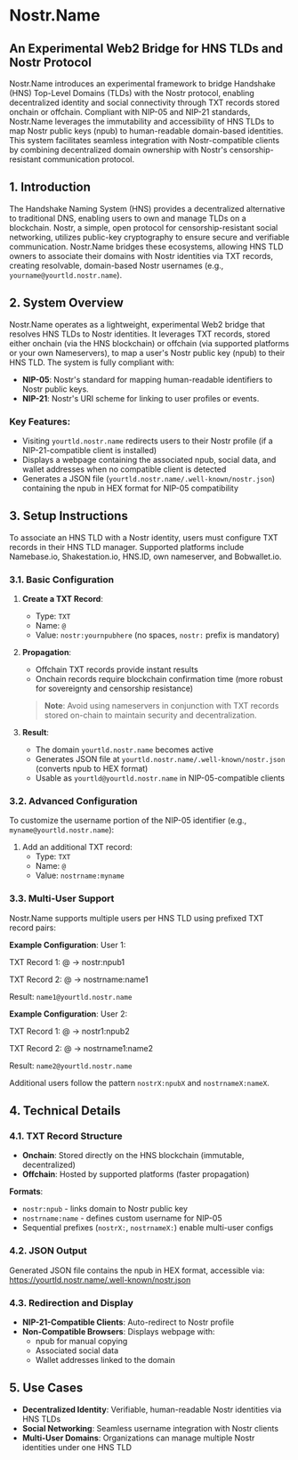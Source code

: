 # Nostr.Name

## An Experimental Web2 Bridge for HNS TLDs and Nostr Protocol
Nostr.Name introduces an experimental framework to bridge Handshake (HNS) Top-Level Domains (TLDs) with the Nostr protocol, enabling decentralized identity and social connectivity through TXT records stored onchain or offchain. Compliant with NIP-05 and NIP-21 standards, Nostr.Name leverages the immutability and accessibility of HNS TLDs to map Nostr public keys (npub) to human-readable domain-based identities. This system facilitates seamless integration with Nostr-compatible clients by combining decentralized domain ownership with Nostr's censorship-resistant communication protocol.

## 1. Introduction
The Handshake Naming System (HNS) provides a decentralized alternative to traditional DNS, enabling users to own and manage TLDs on a blockchain. Nostr, a simple, open protocol for censorship-resistant social networking, utilizes public-key cryptography to ensure secure and verifiable communication. Nostr.Name bridges these ecosystems, allowing HNS TLD owners to associate their domains with Nostr identities via TXT records, creating resolvable, domain-based Nostr usernames (e.g., `yourname@yourtld.nostr.name`).

## 2. System Overview
Nostr.Name operates as a lightweight, experimental Web2 bridge that resolves HNS TLDs to Nostr identities. It leverages TXT records, stored either onchain (via the HNS blockchain) or offchain (via supported platforms or your own Nameservers), to map a user's Nostr public key (npub) to their HNS TLD. The system is fully compliant with:

- **NIP-05**: Nostr's standard for mapping human-readable identifiers to Nostr public keys.
- **NIP-21**: Nostr's URI scheme for linking to user profiles or events.

### Key Features:
- Visiting `yourtld.nostr.name` redirects users to their Nostr profile (if a NIP-21-compatible client is installed)
- Displays a webpage containing the associated npub, social data, and wallet addresses when no compatible client is detected
- Generates a JSON file (`yourtld.nostr.name/.well-known/nostr.json`) containing the npub in HEX format for NIP-05 compatibility

## 3. Setup Instructions
To associate an HNS TLD with a Nostr identity, users must configure TXT records in their HNS TLD manager. Supported platforms include Namebase.io, Shakestation.io, HNS.ID, own nameserver, and Bobwallet.io.

### 3.1. Basic Configuration
1. **Create a TXT Record**:
   - Type: `TXT`
   - Name: `@`
   - Value: `nostr:yournpubhere` (no spaces, `nostr:` prefix is mandatory)

2. **Propagation**:
   - Offchain TXT records provide instant results
   - Onchain records require blockchain confirmation time (more robust for sovereignty and censorship resistance)

   > **Note**: Avoid using nameservers in conjunction with TXT records stored on-chain to maintain security and decentralization.

3. **Result**:
   - The domain `yourtld.nostr.name` becomes active
   - Generates JSON file at `yourtld.nostr.name/.well-known/nostr.json` (converts npub to HEX format)
   - Usable as `yourtld@yourtld.nostr.name` in NIP-05-compatible clients

### 3.2. Advanced Configuration
To customize the username portion of the NIP-05 identifier (e.g., `myname@yourtld.nostr.name`):

1. Add an additional TXT record:
   - Type: `TXT`
   - Name: `@`
   - Value: `nostrname:myname`

### 3.3. Multi-User Support
Nostr.Name supports multiple users per HNS TLD using prefixed TXT record pairs:

**Example Configuration**:
User 1:

TXT Record 1: @ → nostr:npub1

TXT Record 2: @ → nostrname:name1

Result: `name1@yourtld.nostr.name`

**Example Configuration**:
User 2:

TXT Record 1: @ → nostr1:npub2

TXT Record 2: @ → nostrname1:name2

Result: `name2@yourtld.nostr.name`


Additional users follow the pattern `nostrX:npubX` and `nostrnameX:nameX`.

## 4. Technical Details
### 4.1. TXT Record Structure
- **Onchain**: Stored directly on the HNS blockchain (immutable, decentralized)
- **Offchain**: Hosted by supported platforms (faster propagation)
  
**Formats**:
- `nostr:npub` - links domain to Nostr public key
- `nostrname:name` - defines custom username for NIP-05
- Sequential prefixes (`nostrX:`, `nostrnameX:`) enable multi-user configs

### 4.2. JSON Output
Generated JSON file contains the npub in HEX format, accessible via:
https://yourtld.nostr.name/.well-known/nostr.json


### 4.3. Redirection and Display
- **NIP-21-Compatible Clients**: Auto-redirect to Nostr profile
- **Non-Compatible Browsers**: Displays webpage with:
  - npub for manual copying
  - Associated social data
  - Wallet addresses linked to the domain

## 5. Use Cases
- **Decentralized Identity**: Verifiable, human-readable Nostr identities via HNS TLDs
- **Social Networking**: Seamless username integration with Nostr clients
- **Multi-User Domains**: Organizations can manage multiple Nostr identities under one HNS TLD

